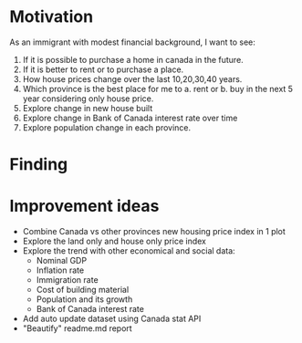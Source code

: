 # Motivation
As an immigrant with modest financial background, I want to see:
1. If it is possible to purchase a home in canada in the future.
2. If it is better to rent or to purchase a place.
3. How house prices change over the last 10,20,30,40 years.
4. Which province is the best place for me to a. rent or b. buy in the next 5 year considering only house price.
5. Explore change in new house built
6. Explore change in Bank of Canada interest rate over time
7. Explore population change in each province.
# Finding

# Improvement ideas
- Combine Canada vs other provinces new housing price index in 1 plot
- Explore the land only and house only price index
- Explore the trend with other economical and social data:
    - Nominal GDP
    - Inflation rate
    - Immigration rate
    - Cost of building material
    - Population and its growth
    - Bank of Canada interest rate
- Add auto update dataset using Canada stat API
- "Beautify" readme.md report